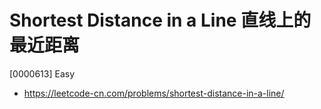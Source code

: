 # Shortest Distance in a Line 直线上的最近距离

[0000613] Easy

- https://leetcode-cn.com/problems/shortest-distance-in-a-line/
